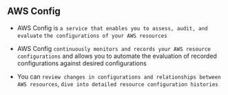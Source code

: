 ## AWS Config

- AWS Config is `a service that enables you to assess, audit, and evaluate` `the configurations of your AWS resources`

- AWS Config `continuously monitors and records your AWS resource configurations` and allows you to automate the evaluation of recorded configurations against desired configurations

- You can `review changes in configurations and relationships between AWS resources`, `dive into detailed resource configuration histories`

